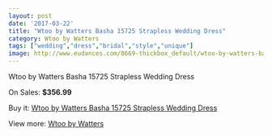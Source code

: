 ```yaml
---
layout: post
date: '2017-03-22'
title: "Wtoo by Watters Basha 15725 Strapless Wedding Dress"
category: Wtoo by Watters
tags: ["wedding","dress","bridal","style","unique"]
image: http://www.eudances.com/8669-thickbox_default/wtoo-by-watters-basha-15725-strapless-wedding-dress.jpg
---
```

Wtoo by Watters Basha 15725 Strapless Wedding Dress

On Sales: **$356.99**
<a href="https://www.eudances.com/en/wtoo-by-watters/2934-wtoo-by-watters-basha-15725-strapless-wedding-dress.html"><amp-img layout="responsive" width="600" height="600" src="//www.eudances.com/8669-thickbox_default/wtoo-by-watters-basha-15725-strapless-wedding-dress.jpg" alt="Wtoo by Watters Basha 15725 Strapless Wedding Dress 0" /></a>
<a href="https://www.eudances.com/en/wtoo-by-watters/2934-wtoo-by-watters-basha-15725-strapless-wedding-dress.html"><amp-img layout="responsive" width="600" height="600" src="//www.eudances.com/8671-thickbox_default/wtoo-by-watters-basha-15725-strapless-wedding-dress.jpg" alt="Wtoo by Watters Basha 15725 Strapless Wedding Dress 1" /></a>
<a href="https://www.eudances.com/en/wtoo-by-watters/2934-wtoo-by-watters-basha-15725-strapless-wedding-dress.html"><amp-img layout="responsive" width="600" height="600" src="//www.eudances.com/8670-thickbox_default/wtoo-by-watters-basha-15725-strapless-wedding-dress.jpg" alt="Wtoo by Watters Basha 15725 Strapless Wedding Dress 2" /></a>

Buy it: [Wtoo by Watters Basha 15725 Strapless Wedding Dress](https://www.eudances.com/en/wtoo-by-watters/2934-wtoo-by-watters-basha-15725-strapless-wedding-dress.html "Wtoo by Watters Basha 15725 Strapless Wedding Dress")

View more: [Wtoo by Watters](https://www.eudances.com/en/49-wtoo-by-watters "Wtoo by Watters")